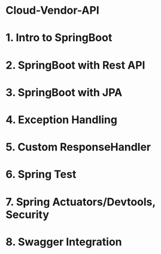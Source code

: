 # Cloud-Vendor-API

# 1. Intro to SpringBoot
# 2. SpringBoot with Rest API
# 3. SpringBoot with JPA
# 4. Exception Handling
# 5. Custom ResponseHandler
# 6. Spring Test
# 7. Spring Actuators/Devtools, Security
# 8. Swagger Integration
